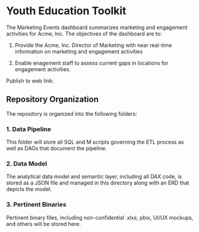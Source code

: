# Youth Education Toolkit

The Marketing Events dashboard summarizes marketing and engagement activities for Acme, Inc.  The objectives of the dashboard are to:

1. Provide the Acme, Inc. Director of Marketing with near real-time information on marketing and engagement activities

2. Enable enagement staff to assess current gaps in locations for engagement activities.

Publish to web link:

## Repository Organization
The repository is organized into the following folders:

### 1. Data Pipeline
This folder will store all SQL and M scripts governing the ETL process as well as DAGs that document the pipeline.

### 2. Data Model
The analytical data model and semantic layer, including all DAX code, is stored as a JSON file and managed in this directory along with an ERD that depicts the model.

### 3. Pertinent Binaries
Pertinent binary files, including non-confidential .xlxs, pbix, UI/UX mockups, and others will be stored here. 
